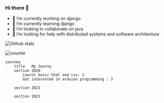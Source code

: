 ### Hi there 👋

- 🔭 I’m currently working on django
- 🌱 I’m currently learning django
- 👯 I’m looking to collaborate on java 
- 🤔 I’m looking for help with distributed systems and software architecture


![Github stats](https://github-readme-stats.vercel.app/api?username=pratik-londhe4)


![counter](https://enwkpcvf4u5d59g.m.pipedream.net)



```mermaid
journey
	title   My Journy 
	section 2020
		Learnt basic html and css: 1
		Got interested in arduino programming : 3
		
	section 2021
		
	section 2021
		
```
